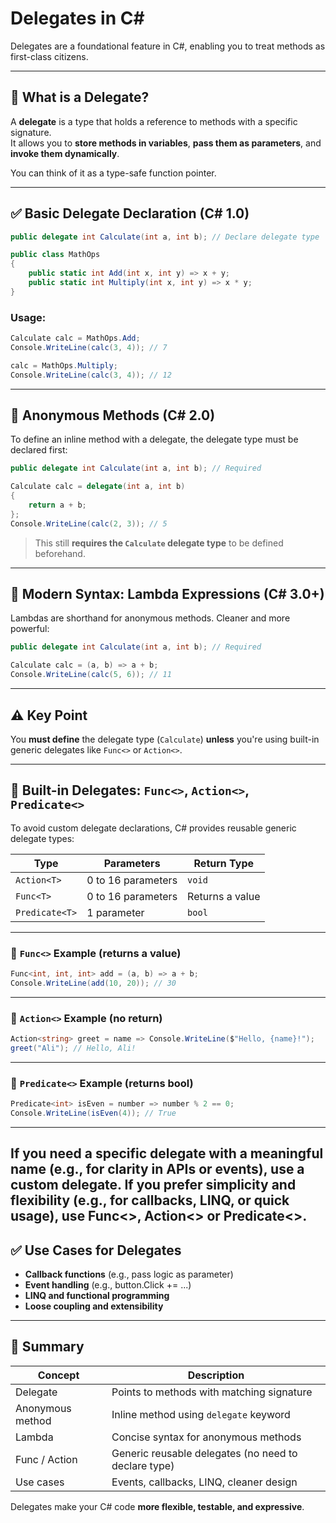 # Delegates in C#

Delegates are a foundational feature in C#, enabling you to treat methods as first-class citizens.

---

## 🔹 What is a Delegate?

A **delegate** is a type that holds a reference to methods with a specific signature.  
It allows you to **store methods in variables**, **pass them as parameters**, and **invoke them dynamically**.

You can think of it as a type-safe function pointer.

---

## ✅ Basic Delegate Declaration (C# 1.0)

```csharp
public delegate int Calculate(int a, int b); // Declare delegate type

public class MathOps
{
    public static int Add(int x, int y) => x + y;
    public static int Multiply(int x, int y) => x * y;
}
```

### Usage:

```csharp
Calculate calc = MathOps.Add;
Console.WriteLine(calc(3, 4)); // 7

calc = MathOps.Multiply;
Console.WriteLine(calc(3, 4)); // 12
```

---

## 🔄 Anonymous Methods (C# 2.0)

To define an inline method with a delegate, the delegate type must be declared first:

```csharp
public delegate int Calculate(int a, int b); // Required

Calculate calc = delegate(int a, int b)
{
    return a + b;
};
Console.WriteLine(calc(2, 3)); // 5
```

> This still **requires the `Calculate` delegate type** to be defined beforehand.

---

## 🧠 Modern Syntax: Lambda Expressions (C# 3.0+)

Lambdas are shorthand for anonymous methods. Cleaner and more powerful:

```csharp
public delegate int Calculate(int a, int b); // Required

Calculate calc = (a, b) => a + b;
Console.WriteLine(calc(5, 6)); // 11
```

---

## ⚠️ Key Point

You **must define** the delegate type (`Calculate`) **unless** you're using built-in generic delegates like `Func<>` or `Action<>`.

---

## 🔌 Built-in Delegates: `Func<>`, `Action<>`, `Predicate<>`

To avoid custom delegate declarations, C# provides reusable generic delegate types:

| Type             | Parameters         | Return Type |
|------------------|--------------------|-------------|
| `Action<T>`      | 0 to 16 parameters | `void`      |
| `Func<T>`        | 0 to 16 parameters | Returns a value |
| `Predicate<T>`   | 1 parameter        | `bool`      |

---

### 🔹 `Func<>` Example (returns a value)

```csharp
Func<int, int, int> add = (a, b) => a + b;
Console.WriteLine(add(10, 20)); // 30
```
---

### 🔹 `Action<>` Example (no return)

```csharp
Action<string> greet = name => Console.WriteLine($"Hello, {name}!");
greet("Ali"); // Hello, Ali!
```

---

### 🔹 `Predicate<>` Example (returns bool)

```csharp
Predicate<int> isEven = number => number % 2 == 0;
Console.WriteLine(isEven(4)); // True
```

---
If you need a specific delegate with a meaningful name (e.g., for clarity in APIs or events), use a custom delegate.
If you prefer simplicity and flexibility (e.g., for callbacks, LINQ, or quick usage), use Func<>, Action<> or Predicate<>.
---

## ✅ Use Cases for Delegates

- **Callback functions** (e.g., pass logic as parameter)
- **Event handling** (e.g., button.Click += ...)
- **LINQ and functional programming**
- **Loose coupling and extensibility**

---

## 🧠 Summary

| Concept           | Description                                |
|-------------------|--------------------------------------------|
| Delegate          | Points to methods with matching signature  |
| Anonymous method  | Inline method using `delegate` keyword     |
| Lambda            | Concise syntax for anonymous methods       |
| Func / Action     | Generic reusable delegates (no need to declare type) |
| Use cases         | Events, callbacks, LINQ, cleaner design    |

Delegates make your C# code **more flexible, testable, and expressive**.
